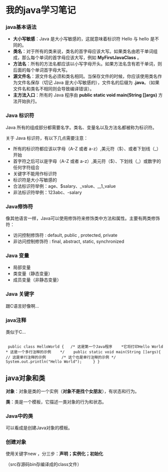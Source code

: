 # 我的java学习笔记

### java基本语法

- **大小写敏感**：Java 是大小写敏感的，这就意味着标识符 Hello 与 hello 是不同的。
- **类名**：对于所有的类来说，类名的首字母应该大写。如果类名由若干单词组成，那么每个单词的首字母应该大写，例如 **MyFirstJavaClass** 。
- **方法名**：所有的方法名都应该以小写字母开头。如果方法名含有若干单词，则后面的每个单词首字母大写。
- **源文件名**：源文件名必须和类名相同。当保存文件的时候，你应该使用类名作为文件名保存（切记 Java 是大小写敏感的），文件名的后缀为 **.java**。（如果文件名和类名不相同则会导致编译错误）。
- **主方法入口**：所有的 Java 程序由 **public static void main(String []args)** 方法开始执行。

### Java 标识符

Java 所有的组成部分都需要名字。类名、变量名以及方法名都被称为标识符。

关于 Java 标识符，有以下几点需要注意：

- 所有的标识符都应该以字母（A-Z 或者 a-z）,美元符（$）、或者下划线（_）开始
- 首字符之后可以是字母（A-Z 或者 a-z）,美元符（$）、下划线（_）或数字的任何字符组合
- 关键字不能用作标识符
- 标识符是大小写敏感的
- 合法标识符举例：age、$salary、_value、__1_value
- 非法标识符举例：123abc、-salary

### Java修饰符

像其他语言一样，Java可以使用修饰符来修饰类中方法和属性。主要有两类修饰符：

- 访问控制修饰符 : default, public , protected, private
- 非访问控制修饰符 : final, abstract, static, synchronized

### Java 变量

- 局部变量
- 类变量（静态变量）
- 成员变量（非静态变量）

### Java 关键字

跟C语言好像啊...

### java注释

类似于C...

```

 public class HelloWorld {   /* 这是第一个Java程序    *它将打印Hello World    * 这是一个多行注释的示例    */    public static void main(String []args){       // 这是单行注释的示例       /* 这个也是单行注释的示例 */       System.out.println("Hello World");     } } 

```

## java对象和类

 **对象**：对象是类的一个实例（**对象不是找个女朋友**），有状态和行为。  

 **类**：类是一个模板，它描述一类对象的行为和状态。  

### Java中的类

 可以看成是创建Java对象的模板。 

### 创建对象

 使用关键字new ，分三步：**声明；实例化；初始化**





（src存源码bin存编译成的class文件）
